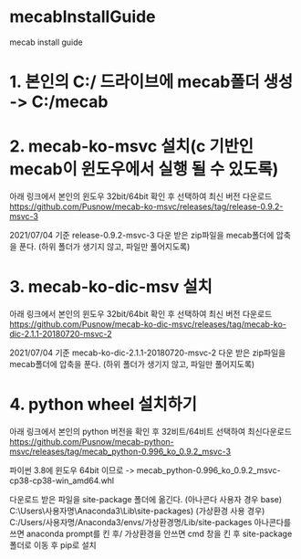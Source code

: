 # mecabInstallGuide
mecab install guide



# 1. 본인의 C:/ 드라이브에 mecab폴더 생성 -> C:/mecab


# 2. mecab-ko-msvc 설치(c 기반인 mecab이 윈도우에서 실행 될 수 있도록)
아래 링크에서 본인의 윈도우 32bit/64bit 확인 후 선택하여  최신 버전 다운로드
 https://github.com/Pusnow/mecab-ko-msvc/releases/tag/release-0.9.2-msvc-3

2021/07/04 기준 release-0.9.2-msvc-3
다운 받은 zip파일을 mecab폴더에 압축을 푼다. (하위 폴더가 생기지 않고, 파일만 풀어지도록)


# 3. mecab-ko-dic-msv 설치
아래 링크에서 본인의 윈도우 32bit/64bit 확인 후 선택하여 최신 버전 다운로드
https://github.com/Pusnow/mecab-ko-dic-msvc/releases/tag/mecab-ko-dic-2.1.1-20180720-msvc-2


2021/07/04 기준 mecab-ko-dic-2.1.1-20180720-msvc-2
다운 받은 zip파일을 mecab폴더에 압축을 푼다. (하위 폴더가 생기지 않고, 파일만 풀어지도록)


# 4. python wheel 설치하기
아래 링크에서 본인의 python 버전을 확인 후 32비트/64비트 선택하여 최신다운로드
https://github.com/Pusnow/mecab-python-msvc/releases/tag/mecab_python-0.996_ko_0.9.2_msvc-3


파이썬 3.8에 윈도우 64bit 이므로 -> mecab_python-0.996_ko_0.9.2_msvc-cp38-cp38-win_amd64.whl

다운로드 받은 파일을 site-package 폴더에 옮긴다.
(아나콘다 사용자 경우 base) C:\Users\사용자명\Anaconda3\Lib\site-packages) 
(가상환경 사용 경우)           C:/Users/사용자명/Anaconda3/envs/가상환경명/Lib/site-packages
아나콘다를 쓰면 anaconda prompt를 킨 후/ 가상환경을 안쓰면 cmd 창을 킨 후 site-package 폴더로 이동 후 pip로 설치
